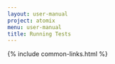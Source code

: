 ```yaml
---
layout: user-manual
project: atomix
menu: user-manual
title: Running Tests
---
```


{% include common-links.html %}

